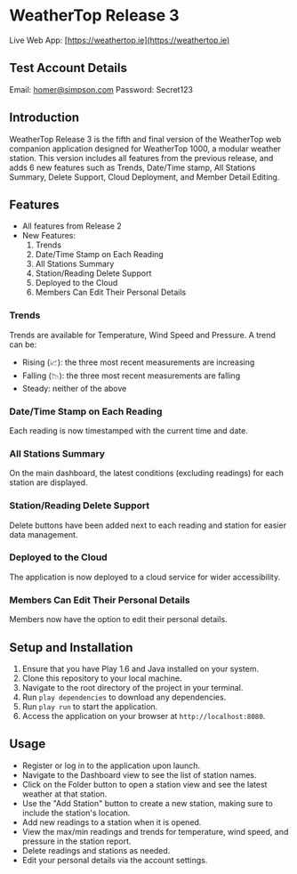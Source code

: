 # WeatherTop Release 3

Live Web App: [https://weathertop.ie](https://weathertop.ie)

## Test Account Details

Email: homer@simpson.com
Password: Secret123

## Introduction

WeatherTop Release 3 is the fifth and final version of the WeatherTop web companion application designed for WeatherTop
1000, a modular weather station. This version includes all features from the previous release, and adds 6 new features
such as Trends, Date/Time stamp, All Stations Summary, Delete Support, Cloud Deployment, and Member Detail Editing.

## Features

- All features from Release 2
- New Features:
  1. Trends
  2. Date/Time Stamp on Each Reading
  3. All Stations Summary
  4. Station/Reading Delete Support
  5. Deployed to the Cloud
  6. Members Can Edit Their Personal Details

### Trends

Trends are available for Temperature, Wind Speed and Pressure. A trend can be:

- Rising (📈): the three most recent measurements are increasing
- Falling (📉): the three most recent measurements are falling
- Steady: neither of the above

### Date/Time Stamp on Each Reading

Each reading is now timestamped with the current time and date.

### All Stations Summary

On the main dashboard, the latest conditions (excluding readings) for each station are displayed.

### Station/Reading Delete Support

Delete buttons have been added next to each reading and station for easier data management.

### Deployed to the Cloud

The application is now deployed to a cloud service for wider accessibility.

### Members Can Edit Their Personal Details

Members now have the option to edit their personal details.

## Setup and Installation

1. Ensure that you have Play 1.6 and Java installed on your system.
2. Clone this repository to your local machine.
3. Navigate to the root directory of the project in your terminal.
4. Run `play dependencies` to download any dependencies.
5. Run `play run` to start the application.
6. Access the application on your browser at `http://localhost:8080`.

## Usage

- Register or log in to the application upon launch.
- Navigate to the Dashboard view to see the list of station names.
- Click on the Folder button to open a station view and see the latest weather at that station.
- Use the "Add Station" button to create a new station, making sure to include the station's location.
- Add new readings to a station when it is opened.
- View the max/min readings and trends for temperature, wind speed, and pressure in the station report.
- Delete readings and stations as needed.
- Edit your personal details via the account settings.
